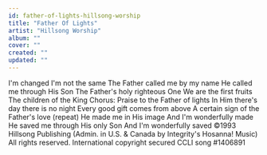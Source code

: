 ```yaml
---
id: father-of-lights-hillsong-worship
title: "Father Of Lights"
artist: "Hillsong Worship"
album: ""
cover: ""
created: ""
updated: ""
---
```


I'm changed I'm not the same
The Father called me by my name
He called me through His Son
The Father's holy righteous One
We are the first fruits
The children of the King
Chorus:
Praise to the Father of lights
In Him there's day there is no night
Every good gift comes from above
A certain sign of the Father's love (repeat)
He made me in His image And I'm wonderfully made
He saved me through His only Son And I'm wonderfully saved
©1993 Hillsong Publishing (Admin. in U.S. & Canada by Integrity's Hosanna! Music)
All rights reserved. International copyright secured
CCLI song #1406891